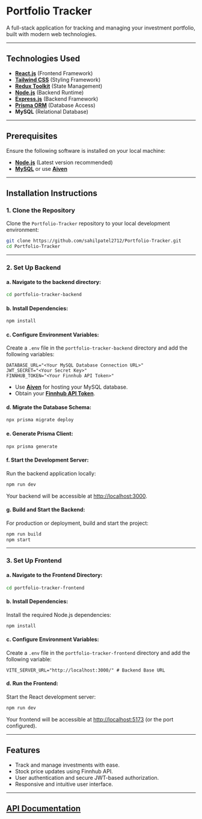 # Portfolio Tracker

A full-stack application for tracking and managing your investment portfolio, built with modern web technologies.

---

## Technologies Used

- **[React.js](https://legacy.reactjs.org/)** (Frontend Framework)
- **[Tailwind CSS](https://tailwindcss.com/)** (Styling Framework)
- **[Redux Toolkit](https://redux-toolkit.js.org/)** (State Management)
- **[Node.js](https://nodejs.org/en)** (Backend Runtime)
- **[Express.js](https://expressjs.com/)** (Backend Framework)
- **[Prisma ORM](https://www.prisma.io/docs/getting-started)** (Database Access)
- **MySQL** (Relational Database)

---

## Prerequisites

Ensure the following software is installed on your local machine:

- **[Node.js](https://nodejs.org/en/download)** (Latest version recommended)
- **[MySQL](https://dev.mysql.com/downloads/)** or use **[Aiven](https://aiven.io/)**

---

## Installation Instructions

### 1. Clone the Repository

Clone the `Portfolio-Tracker` repository to your local development environment:

```bash
git clone https://github.com/sahilpatel2712/Portfolio-Tracker.git
cd Portfolio-Tracker
```

---

### 2. Set Up Backend

#### a. Navigate to the backend directory:

```bash
cd portfolio-tracker-backend
```

#### b. Install Dependencies:

```bash
npm install
```

#### c. Configure Environment Variables:

Create a `.env` file in the `portfolio-tracker-backend` directory and add the following variables:

```env
DATABASE_URL="<Your MySQL Database Connection URL>"
JWT_SECRET="<Your Secret Key>"
FINNHUB_TOKEN="<Your Finnhub API Token>"
```

- Use **[Aiven](https://aiven.io/)** for hosting your MySQL database.
- Obtain your **[Finnhub API Token](https://finnhub.io/)**.

#### d. Migrate the Database Schema:

```bash
npx prisma migrate deploy
```

#### e. Generate Prisma Client:

```bash
npx prisma generate
```

#### f. Start the Development Server:

Run the backend application locally:

```bash
npm run dev
```

Your backend will be accessible at [http://localhost:3000](http://localhost:3000).

#### g. Build and Start the Backend:

For production or deployment, build and start the project:

```bash
npm run build
npm start
```

---

### 3. Set Up Frontend

#### a. Navigate to the Frontend Directory:

```bash
cd portfolio-tracker-frontend
```

#### b. Install Dependencies:

Install the required Node.js dependencies:

```bash
npm install
```

#### c. Configure Environment Variables:

Create a `.env` file in the `portfolio-tracker-frontend` directory and add the following variable:

```env
VITE_SERVER_URL="http://localhost:3000/" # Backend Base URL
```

#### d. Run the Frontend:

Start the React development server:

```bash
npm run dev
```

Your frontend will be accessible at [http://localhost:5173](http://localhost:5173) (or the port configured).

---

## Features

- Track and manage investments with ease.
- Stock price updates using Finnhub API.
- User authentication and secure JWT-based authorization.
- Responsive and intuitive user interface.

---

## [API Documentation](https://github.com/sahilpatel2712/Portfolio-Tracker/tree/main/portfolio-tracker-backend/Documentation.md)